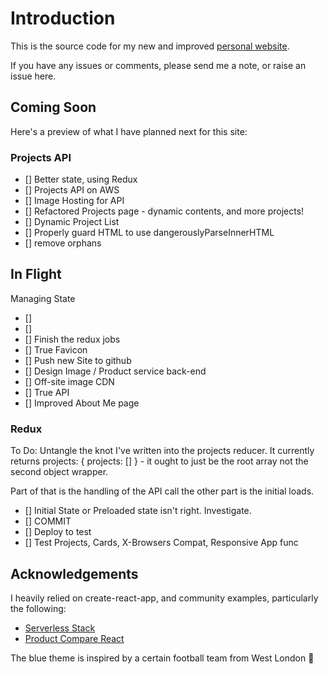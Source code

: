 # Introduction

This is the source code for my new and improved [personal website](https://www.andrewvoneshen.com).

If you have any issues or comments, please send me a note, or raise an issue here.

## Coming Soon

Here's a preview of what I have planned next for this site:

### Projects API
 - [] Better state, using Redux
 - [] Projects API on AWS
 - [] Image Hosting for API
 - [] Refactored Projects page - dynamic contents, and more projects!
 - [] Dynamic Project List
 - [] Properly guard HTML to use dangerouslyParseInnerHTML
 - [] remove orphans

## In Flight

Managing State

 - []
 - []
 - [] Finish the redux jobs
 - [] True Favicon
 - [] Push new Site to github
 - [] Design Image / Product service back-end
 - [] Off-site image CDN
 - [] True API
 - [] Improved About Me page

### Redux

 To Do: Untangle the knot I've written into the projects reducer. It currently returns projects: { projects: [] } - it ought to just be the root array not the second object wrapper.

 Part of that is the handling of the API call the other part is the initial loads.

 - [] Initial State or Preloaded state isn't right. Investigate.
 - [] COMMIT
 - [] Deploy to test
 - [] Test Projects, Cards, X-Browsers Compat, Responsive App func

## Acknowledgements

I heavily relied on create-react-app, and community examples, particularly the following:

 - [Serverless Stack](https://serverless-stack.com/)
 - [Product Compare React](https://github.com/Rhymond/product-compare-react)

The blue theme is inspired by a certain football team from West London 🦁
